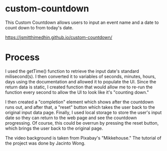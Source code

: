 # custom-countdown
This Custom Countdown allows users to input an event name and a date to count down to from today's date. 

https://jsmitthimedhin.github.io/custom-countdown/

# Process
I used the getTime() function to retrieve the input date's standard milisecond(s). I then converted it to variables of seconds, minutes, hours, days using the documentation and allowed it to populate the UI. Since the return data is static, I created function that would allow me to re-run the function every second to allow the UI to look like it's "counting down." 

I then created a "completion" element which shows after the countdown runs out, and after that, a "reset" button which takes the user back to the original input data page. Finally, I used local storage to store the user's input date so they can return to the web page and see the countdown progressing. Of course, this could be overrun by pressing the reset button, which brings the user back to the original page.

The video background is taken from Pixabay's "Mikkehouse." The tutorial of the project was done by Jacinto Wong.
